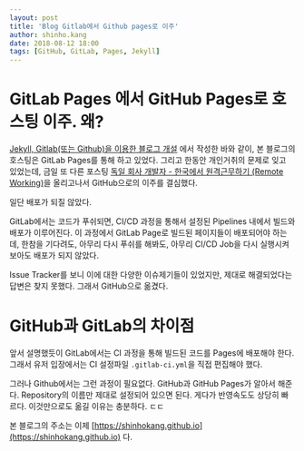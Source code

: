 ```yaml
---
layout: post
title: 'Blog Gitlab에서 Github pages로 이주'
author: shinho.kang
date: 2018-08-12 18:00
tags: [GitHub, GitLab, Pages, Jekyll]
---
```


# GitLab Pages 에서 GitHub Pages로 호스팅 이주. 왜?

[Jekyll, Gitlab(또는 Github)을 이용한 블로그 개설](https://shinhokang.github.io/2018/06/03/start-jekyll-blog-in-gitlab-pages.html) 에서 작성한 바와 같이, 본 블로그의 호스팅은 GitLab Pages를 통해 하고 있었다. 그리고 한동안 개인거취의 문제로 잊고 있었는데, 금일 또 다른 포스팅 [독일 회사 개발자 - 한국에서 원격근무하기 (Remote Working)](https://shinhokang.github.io/2018/08/12/remote-work-in-korea.html)을 올리고나서 GitHub으로의 이주를 결심했다.

일단 배포가 되질 않았다. 

GitLab에서는 코드가 푸쉬되면, CI/CD 과정을 통해서 설정된 Pipelines 내에서 빌드와 배포가 이루어진다. 이 과정에서 GitLab Page로 빌드된 페이지들이 배포되어야 하는데, 한참을 기다려도, 아무리 다시 푸쉬를 해봐도, 아무리 CI/CD Job을 다시 실행시켜 보아도 배포가 되지 않았다.

Issue Tracker를 보니 이에 대한 다양한 이슈제기들이 있었지만, 제대로 해결되었다는 답변은 찾지 못했다.
그래서 GitHub으로 옮겼다.


# GitHub과 GitLab의 차이점

앞서 설명했듯이 GitLab에서는 CI 과정을 통해 빌드된 코드를 Pages에 배포해야 한다. 그래서 유저 입장에서는 CI 설정파일 `.gitlab-ci.yml`을 직접 편집해야 했다. 

그러나 Github에서는 그런 과정이 필요없다. GitHub과 GitHub Pages가 알아서 해준다. Repository의 이름만 제대로 설정되어 있으면 된다. 게다가 반영속도도 상당히 빠르다. 이것만으로도 옮길 이유는 충분하다. ㄷㄷ

본 블로그의 주소는 이제 [https://shinhokang.github.io](https://shinhokang.github.io) 다.
